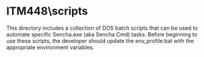 ITM448\scripts
======

This directory includes a collection of DOS batch scripts that can be used to automate specific Sencha.exe (aka Sencha Cmd) tasks.  Before beginning to use these
scripts, the developer should update the env_profile.bat with the appropriate environment variables. 

